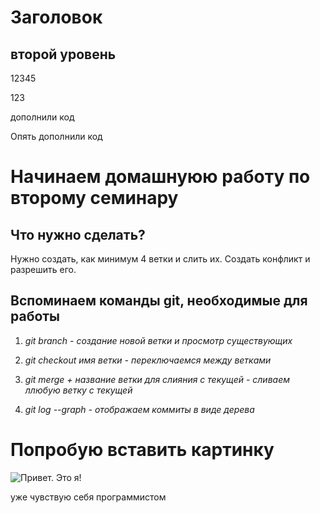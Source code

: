 # Заголовок

## второй уровень

12345

123

дополнили код

Опять дополнили код

# Начинаем домашнуюю работу по второму семинару 

## Что нужно сделать?

Нужно создать, как минимум 4 ветки и слить их. Создать конфликт и разрешить его.

## Вспоминаем команды git, необходимые для работы

1. *git branch - создание новой ветки и просмотр существующих*

2. *git checkout имя ветки - переключаемся между ветками*

3. *git merge + название ветки для слияния с текущей - сливаем ллюбую ветку с текущей*

4. *git log --graph - отображаем коммиты в виде дерева*

# Попробую вставить картинку 

![Привет. Это я!](Крис.JPG)

уже чувствую себя программистом

